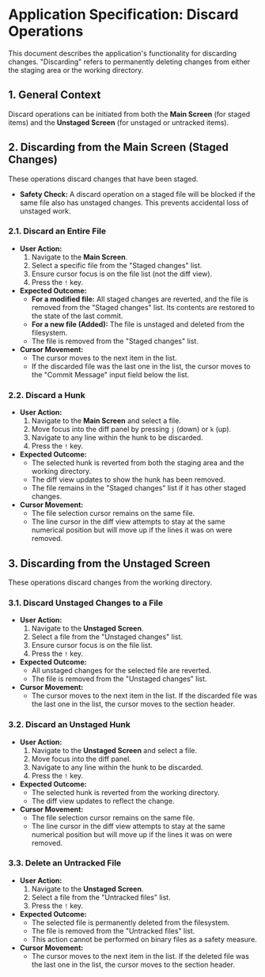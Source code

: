 # Application Specification: Discard Operations

This document describes the application's functionality for discarding changes. "Discarding" refers to permanently deleting changes from either the staging area or the working directory.

## 1. General Context

Discard operations can be initiated from both the **Main Screen** (for staged items) and the **Unstaged Screen** (for unstaged or untracked items).

## 2. Discarding from the Main Screen (Staged Changes)

These operations discard changes that have been staged.

- **Safety Check:** A discard operation on a staged file will be blocked if the same file also has unstaged changes. This prevents accidental loss of unstaged work.

### 2.1. Discard an Entire File

- **User Action:**
  1. Navigate to the **Main Screen**.
  2. Select a specific file from the "Staged changes" list.
  3. Ensure cursor focus is on the file list (not the diff view).
  4. Press the `!` key.
- **Expected Outcome:**
  - **For a modified file:** All staged changes are reverted, and the file is removed from the "Staged changes" list. Its contents are restored to the state of the last commit.
  - **For a new file (Added):** The file is unstaged and deleted from the filesystem.
  - The file is removed from the "Staged changes" list.
- **Cursor Movement:**
  - The cursor moves to the next item in the list.
  - If the discarded file was the last one in the list, the cursor moves to the "Commit Message" input field below the list.

### 2.2. Discard a Hunk

- **User Action:**
  1. Navigate to the **Main Screen** and select a file.
  2. Move focus into the diff panel by pressing `j` (down) or `k` (up).
  3. Navigate to any line within the hunk to be discarded.
  4. Press the `!` key.
- **Expected Outcome:**
  - The selected hunk is reverted from both the staging area and the working directory.
  - The diff view updates to show the hunk has been removed.
  - The file remains in the "Staged changes" list if it has other staged changes.
- **Cursor Movement:**
  - The file selection cursor remains on the same file.
  - The line cursor in the diff view attempts to stay at the same numerical position but will move up if the lines it was on were removed.

## 3. Discarding from the Unstaged Screen

These operations discard changes from the working directory.

### 3.1. Discard Unstaged Changes to a File

- **User Action:**
  1. Navigate to the **Unstaged Screen**.
  2. Select a file from the "Unstaged changes" list.
  3. Ensure cursor focus is on the file list.
  4. Press the `!` key.
- **Expected Outcome:**
  - All unstaged changes for the selected file are reverted.
  - The file is removed from the "Unstaged changes" list.
- **Cursor Movement:**
  - The cursor moves to the next item in the list. If the discarded file was the last one in the list, the cursor moves to the section header.

### 3.2. Discard an Unstaged Hunk

- **User Action:**
  1. Navigate to the **Unstaged Screen** and select a file.
  2. Move focus into the diff panel.
  3. Navigate to any line within the hunk to be discarded.
  4. Press the `!` key.
- **Expected Outcome:**
  - The selected hunk is reverted from the working directory.
  - The diff view updates to reflect the change.
- **Cursor Movement:**
  - The file selection cursor remains on the same file.
  - The line cursor in the diff view attempts to stay at the same numerical position but will move up if the lines it was on were removed.

### 3.3. Delete an Untracked File

- **User Action:**
  1. Navigate to the **Unstaged Screen**.
  2. Select a file from the "Untracked files" list.
  3. Press the `!` key.
- **Expected Outcome:**
  - The selected file is permanently deleted from the filesystem.
  - The file is removed from the "Untracked files" list.
  - This action cannot be performed on binary files as a safety measure.
- **Cursor Movement:**
  - The cursor moves to the next item in the list. If the deleted file was the last one in the list, the cursor moves to the section header.